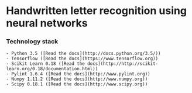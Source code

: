 # Handwritten letter recognition using neural networks

### Technology stack
   
    - Python 3.5 ([Read the docs](http://docs.python.org/3.5/))
    - Tensorflow ([Read the docs](https://www.tensorflow.org))
    - Scikit Learn 0.18 ([Read the docs](http://http://scikit-learn.org/0.18/documentation.html))
    - Pylint 1.6.4 ([Read the docs](http://www.pylint.org))
    - Numpy 1.11.2 ([Read the docs](http://www.numpy.org))
    - Scipy 0.18.1 ([Read the docs](http://www.scipy.org))


